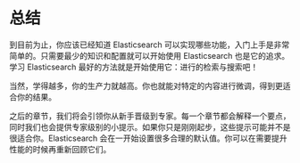 # 总结

到目前为止，你应该已经知道 Elasticsearch 可以实现哪些功能，入门上手是非常简单的。只需要最少的知识和配置就可以开始使用 Elasticsearch 也是它的追求。学习 Elasticsearch 最好的方法就是开始使用它：进行的检索与搜索吧！

当然，学得越多，你的生产力就越高。你也就能对特定的内容进行微调，得到更适合你的结果。

之后的章节，我们将会引领你从新手晋级到专家。每一个章节都会解释一个要点，同时我们也会提供专家级别的小提示。如果你只是刚刚起步，这些提示可能并不是很适合你。Elasticsearch 会在一开始设置很多合理的默认值。你可以在需要提升性能的时候再重新回顾它们。
